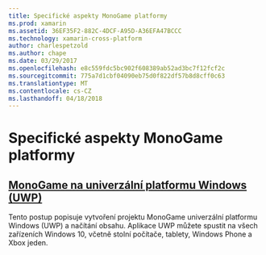 ```yaml
---
title: Specifické aspekty MonoGame platformy
ms.prod: xamarin
ms.assetid: 36EF35F2-882C-4DCF-A95D-A36EFA47BCCC
ms.technology: xamarin-cross-platform
author: charlespetzold
ms.author: chape
ms.date: 03/29/2017
ms.openlocfilehash: e8c559fdc5bc902f608389ab52ad3bc7f12fcf2c
ms.sourcegitcommit: 775a7d1cbf04090eb75d0f822df57b8d8cff0c63
ms.translationtype: MT
ms.contentlocale: cs-CZ
ms.lasthandoff: 04/18/2018
---
```

# <a name="monogame-platform-specific-considerations"></a>Specifické aspekty MonoGame platformy

## <a name="monogame-on-universal-windows-platform-uwpgraphics-gamesmonogameplatformsuwpmd"></a>[MonoGame na univerzální platformu Windows (UWP)](~/graphics-games/monogame/platforms/uwp.md)

Tento postup popisuje vytvoření projektu MonoGame univerzální platformu Windows (UWP) a načítání obsahu. Aplikace UWP můžete spustit na všech zařízeních Windows 10, včetně stolní počítače, tablety, Windows Phone a Xbox jeden.

